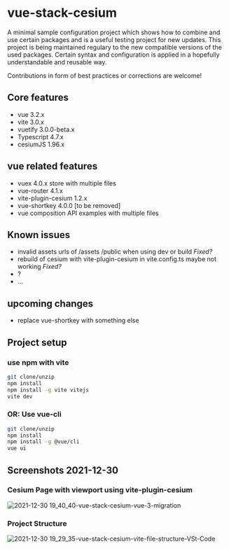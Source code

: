 # vue-stack-cesium

A minimal sample configuration project which shows how to combine and use certain packages and is a useful testing project for new updates. This project is being maintained regulary to the new compatible versions of the used packages. Certain syntax and configuration is applied in a hopefully understandable and reusable way.

Contributions in form of best practices or corrections are welcome!

## Core features

- vue 3.2.x
- vite 3.0.x
- vuetify 3.0.0-beta.x
- Typescript 4.7.x
- cesiumJS 1.96.x

## vue related features

- vuex 4.0.x store with multiple files
- vue-router 4.1.x
- vite-plugin-cesium 1.2.x
- vue-shortkey 4.0.0 [to be removed]
- vue composition API examples with multiple files

## Known issues

- invalid assets urls of /assets /public when using dev or build *Fixed?*
- rebuild of cesium with vite-plugin-cesium in vite.config.ts maybe not working *Fixed?*
- ?
- ...

## upcoming changes

- replace vue-shortkey with something else

## Project setup

### use npm with vite

```bash
git clone/unzip
npm install
npm install -g vite vitejs
vite dev
```

### OR: Use vue-cli

```bash
git clone/unzip
npm install
npm install -g @vue/cli
vue ui
```

## Screenshots 2021-12-30

### Cesium Page with viewport using vite-plugin-cesium

![2021-12-30 19_40_40-vue-stack-cesium-vue-3-migration](https://user-images.githubusercontent.com/5106318/147779540-34d27a64-e63e-49dd-aeba-9310cf63c6e5.png)

### Project Structure

![2021-12-30 19_29_35-vue-stack-cesium-vite-file-structure-VSt-Code](https://user-images.githubusercontent.com/5106318/147779538-21524e49-de22-40b3-966b-098fb56c416c.png)
